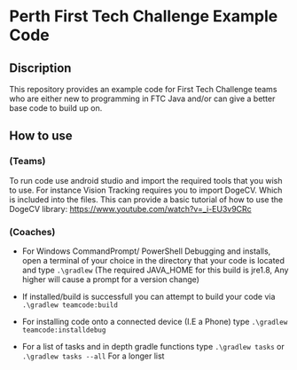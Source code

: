 # Perth First Tech Challenge Example Code

## Discription
This repository provides an example code for First Tech Challenge teams who are either new to programming in FTC Java and/or can give a better base code to build up on. 

## How to use 

### (Teams)
To run code use android studio and import the required tools that you wish to use. For instance Vision Tracking requires you to import DogeCV. Which is included into the files. This can provide a basic tutorial of how to use the DogeCV library: https://www.youtube.com/watch?v=_i-EU3v9CRc


### (Coaches) 
- For Windows CommandPrompt/ PowerShell Debugging and installs, open a terminal of your choice in the directory that your code is located and type `.\gradlew` (The required JAVA_HOME for this build is jre1.8, Any higher will cause a prompt for a version change)

- If installed/build is successfull you can attempt to build your code via `.\gradlew teamcode:build` 
- For installing code onto a connected device (I.E a Phone) type `.\gradlew teamcode:installdebug`

- For a list of tasks and in depth gradle functions type `.\gradlew tasks` or `.\gradlew tasks --all` For a longer list
